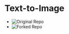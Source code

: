 # Text-to-Image
* ![Original Repo](https://github.com/chen0040/keras-text-to-image)
* ![Forked Repo](https://github.com/thecrazyphysicist369/keras-text-to-image)
